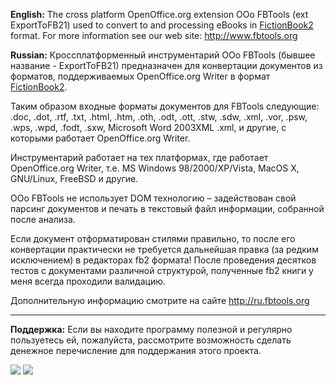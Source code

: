 **English:**
The cross platform OpenOffice.org extension OOo FBTools (ext ExportToFB21) used to convert to and processing eBooks in [FictionBook2](http://www.fictionbook.org/index.php/Eng:FictionBook) format. For more information see our web site: http://www.fbtools.org

**Russian:**
Кроссплатформенный инструментарий OOo FBTools (бывшее название - ExportToFB21) предназначен для конвертации документов из форматов, поддерживаемых OpenOffice.org Writer в формат [FictionBook2](http://www.fictionbook.org/index.php/FictionBook).

Таким образом входные форматы документов для FBTools следующие: .doc, .dot, .rtf, .txt, .html, .htm, .oth, .odt, .ott, .stw, .sdw, .xml, .vor, .psw, .wps, .wpd, .fodt, .sxw, Microsoft Word 2003XML .xml, и другие, с которыми работает OpenOffice.org Writer.

Инструментарий работает на тех платформах, где работает OpenOffice.org Writer, т.е. MS Windows 98/2000/XP/Vista, MacOS X, GNU/Linux, FreeBSD и другие.

OOo FBTools не использует DOM технологию – задействован свой парсинг документов и печать в текстовый файл информации, собранной после анализа.

Если документ отформатирован стилями правильно, то после его конвертации практически не требуется дальнейшая правка (за редким исключением) в редакторах fb2 формата! После проведения десятков тестов с документами различной структурой, полученные fb2 книги у меня всегда проходили валидацию.

Дополнительную информацию смотрите на сайте http://ru.fbtools.org


---


**Поддержка:** Если вы находите программу полезной и регулярно пользуетесь ей, пожалуйста, рассмотрите возможность сделать денежное перечисление для поддержания этого проекта.

[![](http://ervo.googlecode.com/svn/wiki/images/donate_ru.gif)](https://www.paypal.com/cgi-bin/webscr?cmd=_s-xclick&hosted_button_id=YB7SUDRH5B7UJ)
[![](http://ervo.googlecode.com/svn/wiki/images/webmoney.gif)](http://code.google.com/p/sharp-fbtools/wiki/Donation)